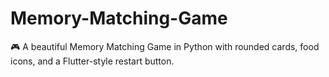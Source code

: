 # Memory-Matching-Game
🎮 A beautiful Memory Matching Game in Python with rounded cards, food icons, and a Flutter-style restart button.
